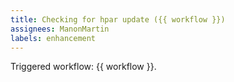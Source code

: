 ```yaml
---
title: Checking for hpar update ({{ workflow }})
assignees: ManonMartin
labels: enhancement
---
```

Triggered workflow: {{ workflow }}.